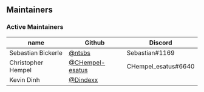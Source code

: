 ## Maintainers

### Active Maintainers
| name               | Github                                               | Discord             |
| ------------------ | ---------------------------------------------------- | ------------------- |
| Sebastian Bickerle | [@ntsbs](https://github.com/ntsbs)                   | Sebastian#1169      |
| Christopher Hempel | [@CHempel-esatus](https://github.com/CHempel-esatus) | CHempel_esatus#6640 |
| Kevin Dinh         | [@Dindexx](https://github.com/Dindexx)               |                     |
